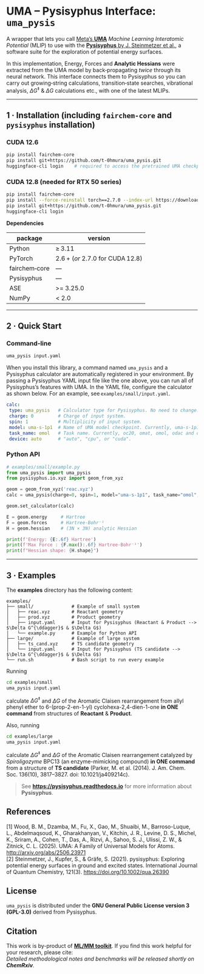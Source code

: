 # UMA – Pysisyphus Interface: `uma_pysis`

A wrapper that lets you call [Meta’s **UMA**](https://github.com/facebookresearch/fairchem) *Machine Learning Interatomic Potential* (MLIP) to use with the [**Pysisyphus** by J. Steinmetzer et al.](https://github.com/eljost/pysisyphus), a software suite for the exploration of potential energy surfaces.  

In this implementation, Energy, Forces and **Analytic Hessians** were extracted from the UMA model by back‑propagating *twice* through its neural network. This interface connects them to Pysisyphus so you can carry out growing‑string calculations, transition‑state searches, vibrational analysis, $\Delta G^{\ddagger}$ & $\Delta G$ calculations etc., with one of the latest MLIPs.

---

## 1 · Installation (including `fairchem-core` and `pysisyphus` installation)

### CUDA 12.6

```bash
pip install fairchem-core
pip install git+https://github.com/t-0hmura/uma_pysis.git
huggingface-cli login    # required to access the pretrained UMA checkpoints
```

### CUDA 12.8 (needed for RTX 50 series)

```bash
pip install fairchem-core
pip install --force-reinstall torch==2.7.0 --index-url https://download.pytorch.org/whl/cu128
pip install git+https://github.com/t-0hmura/uma_pysis.git
huggingface-cli login
```

**Dependencies**

| package | version |
|---------|---------|
| Python  | ≥ 3.11  |
| PyTorch | 2.6 + (*or* 2.7.0 for CUDA 12.8) |
| fairchem‑core | — |
| Pysisyphus | — |
| ASE | >= 3.25.0 |
| NumPy | < 2.0 |

---

## 2 · Quick Start

### Command‑line

```bash
uma_pysis input.yaml
```
When you install this library, a command named `uma_pysis` and a Pysisyphus calculator are automatically registered in your environment. By passing a Pysisyphus YAML input file like the one above, you can run all of Pysisyphus’s features with UMA. In the YAML file, configure the calculator as shown below. For an example, see `examples/small/input.yaml`.
```yaml
calc:
 type: uma_pysis   # Calculator type for Pysisyphus. No need to change.
 charge: 0         # Charge of input system.
 spin: 1           # Multiplicity of input system.
 model: uma-s-1p1  # Name of UMA model checkpoint. Currently, uma-s-1p1 and uma-m-1p1 (and uma-s-1) are available.
 task_name: omol   # Task name. Currently, oc20, omat, omol, odac and omc are available.
 device: auto      # "auto", "cpu", or "cuda".
```

### Python API

```python
# examples/small/example.py
from uma_pysis import uma_pysis
from pysisyphus.io.xyz import geom_from_xyz

geom = geom_from_xyz('reac.xyz')
calc = uma_pysis(charge=0, spin=1, model="uma-s-1p1", task_name="omol", device="auto")

geom.set_calculator(calc)

E = geom.energy     # Hartree
F = geom.forces     # Hartree·Bohr⁻¹
H = geom.hessian    # (3N × 3N) analytic Hessian

print(f'Energy: {E:.6f} Hartree')
print(f'Max Force : {F.max():.6f} Hartree·Bohr⁻¹')
print(f"Hessian shape: {H.shape}")
```

---

## 3 · Examples

The **examples** directory has the following content:

```
examples/
├── small/              # Example of small system
│   ├── reac.xyz        # Reactant geometry
│   ├── prod.xyz        # Product geometry
│   ├── input.yaml      # Input for Pysisyphus (Reactant & Product --> $\Delta G^{\ddagger}$ & $\Delta G$)
│   └── example.py      # Example for Python API
├── large/              # Example of large system
│   ├── ts_cand.xyz     # TS candidate geometry
│   └── input.yaml      # Input for Pysisyphus (TS candidate --> $\Delta G^{\ddagger}$ & $\Delta G$)
└── run.sh              # Bash script to run every example
```

Running  
```bash
cd examples/small
uma_pysis input.yaml
```
calculate $\Delta G^{\ddagger}$ and $\Delta G$ of the Aromatic Claisen rearrangement from allyl phenyl ether to 6-(prop-2-en-1-yl) cyclohexa-2,4-dien-1-one **in ONE command** from structures of **Reactant** & **Product**.  

Also, running  
```bash
cd examples/large
uma_pysis input.yaml
```
calculate $\Delta G^{\ddagger}$ and $\Delta G$ of the Aromatic Claisen rearrangement catalyzed by *Spiroligozyme* BPC13 (an enzyme-mimicking compound) **in ONE command** from a structure of **TS candidate** (Parker, M. et al. (2014). J. Am. Chem. Soc. 136(10), 3817–3827. doi: 10.1021/ja409214c).  

> See **https://pysisyphus.readthedocs.io** for more information about **Pysisyphus**.

## References
[1] Wood, B. M., Dzamba, M., Fu, X., Gao, M., Shuaibi, M., Barroso-Luque, L., Abdelmaqsoud, K., Gharakhanyan, V., Kitchin, J. R., Levine, D. S., Michel, K., Sriram, A., Cohen, T., Das, A., Rizvi, A., Sahoo, S. J., Ulissi, Z. W., & Zitnick, C. L. (2025). UMA: A Family of Universal Models for Atoms. http://arxiv.org/abs/2506.23971   
[2] Steinmetzer, J., Kupfer, S., & Gräfe, S. (2021). pysisyphus: Exploring potential energy surfaces in ground and excited states. International Journal of Quantum Chemistry, 121(3). https://doi.org/10.1002/qua.26390

## License
`uma_pysis` is distributed under the **GNU General Public License version 3 (GPL-3.0)** derived from Pysisyphus.  

## Citation
This work is by-product of [**ML/MM toolkit**](https://github.com/t-0hmura/mlmm_toolkit). If you find this work helpful for your research, please cite:  
*Detailed methodological notes and benchmarks will be released shortly on **ChemRxiv**.*

